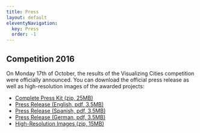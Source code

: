 ```yaml
---
title: Press
layout: default
eleventyNavigation:
  key: Press
  order: -1
---
```

<section class="static-section">

## Competition 2016

On Monday 17th of October, the results of the Visualizing Cities competition were officially announced. You can download the official press release as well as high-resolution images of the awarded projects:

<ul class="downloadlist">
    <li><a href="./press/Press_Kit.zip">Complete Press Kit (zip, 25MB)</a></li>
    <li><a href="./press/press_Release_en.pdf">Press Release (English, pdf, 3.5MB)</a></li>
    <li><a href="./press/press_Release_es.pdf">Press Release (Spanish, pdf, 3.5MB)</a></li>
    <li><a href="./press/press_Release_de.pdf">Press Release (German, pdf, 3.5MB)</a></li>
    <li><a href="./press/press_kit_images.zip">High-Resolution Images (zip, 15MB)</a></li>
</ul>

</section>